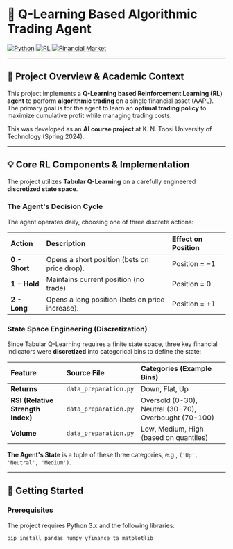 # 🤖 Q-Learning Based Algorithmic Trading Agent

[![Python](https://img.shields.io/badge/Python-3.x-blue?logo=python)](https://www.python.org/)
[![RL](https://img.shields.io/badge/Algorithm-Q--Learning-orange)](https://en.wikipedia.org/wiki/Q-learning)
[![Financial Market](https://img.shields.io/badge/Application-Stock_Trading-brightgreen)]()

---

## 🌟 Project Overview & Academic Context

This project implements a **Q-Learning based Reinforcement Learning (RL) agent** to perform **algorithmic trading** on a single financial asset (AAPL). The primary goal is for the agent to learn an **optimal trading policy** to maximize cumulative profit while managing trading costs.

This was developed as an **AI course project** at K. N. Toosi University of Technology (Spring 2024).

---

## 💡 Core RL Components & Implementation

The project utilizes **Tabular Q-Learning** on a carefully engineered **discretized state space**.

### The Agent's Decision Cycle

The agent operates daily, choosing one of three discrete actions:

| Action | Description | Effect on Position |
| :--- | :--- | :--- |
| **0 - Short** | Opens a short position (bets on price drop). | Position = $-1$ |
| **1 - Hold** | Maintains current position (no trade). | Position = $0$ |
| **2 - Long** | Opens a long position (bets on price increase). | Position = $+1$ |

### State Space Engineering (Discretization)

Since Tabular Q-Learning requires a finite state space, three key financial indicators were **discretized** into categorical bins to define the state:

| Feature | Source File | Categories (Example Bins) |
| :--- | :--- | :--- |
| **Returns** | `data_preparation.py` | Down, Flat, Up |
| **RSI (Relative Strength Index)** | `data_preparation.py` | Oversold (0-30), Neutral (30-70), Overbought (70-100) |
| **Volume** | `data_preparation.py` | Low, Medium, High (based on quantiles) |

**The Agent's State** is a tuple of these three categories, e.g., `('Up', 'Neutral', 'Medium')`.

---

## 🚀 Getting Started

### Prerequisites

The project requires Python 3.x and the following libraries:

```bash
pip install pandas numpy yfinance ta matplotlib
